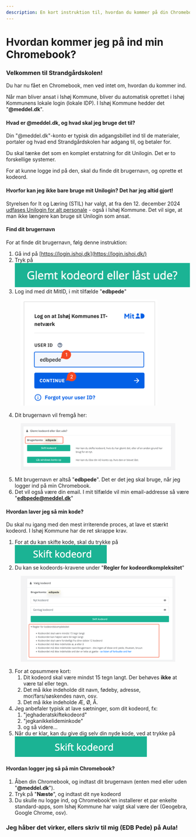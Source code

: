 ```yaml
---
description: En kort instruktion til, hvordan du kommer på din Chromebook for første gang
---
```


# Hvordan kommer jeg på ind min Chromebook?

### Velkommen til Strandgårdskolen!

Du har nu fået en Chromebook, men ved intet om, hvordan du kommer ind.

Når man bliver ansat i Ishøj Kommune, bliver du automatisk oprettet i Ishøj Kommunens lokale login (lokale IDP). I Ishøj Kommune hedder det "**@meddel.dk**".

#### Hvad er @meddel.dk, og hvad skal jeg bruge det til?

Din "@meddel.dk"-konto er typisk din adgangsbillet ind til de materialer, portaler og hvad end Strandgårdskolen har adgang til, og betaler for.

Du skal tænke det som en komplet erstatning for dit Unilogin. Det er to forskellige systemer.

For at kunne logge ind på den, skal du finde dit brugernavn, og oprette et kodeord.

#### Hvorfor kan jeg ikke bare bruge mit Unilogin? Det har jeg altid gjort!

Styrelsen for It og Læring (STIL) har valgt, at fra den 12. december 2024 [udfases Unilogin for alt personale](https://viden.stil.dk/display/OFFSKOLELOGIN/Udfasning+af+Medarbejdere+i+Unilogin+IdP) - også i Ishøj Kommune. Det vil sige, at man ikke længere kan bruge sit Unilogin som ansat.

#### Find dit brugernavn

For at finde dit brugernavn, følg denne instruktion:

1. Gå ind på [https://login.ishoj.dk](https://login.ishoj.dk/)
2. Tryk på <img src="../.gitbook/assets/image (10).png" alt="" data-size="line">
3. Log ind med dit MitID, i mit tilfælde "**edbpede**"

<figure><img src="../.gitbook/assets/image (5).png" alt="" width="375"><figcaption></figcaption></figure>

4. Dit brugernavn vil fremgå her:

<figure><img src="../.gitbook/assets/image.png" alt=""><figcaption></figcaption></figure>

5. Mit brugernavn er altså "**edbpede**". Det er det jeg skal bruge, når jeg logger ind på min Chromebook.
6. Det vil også være din email. I mit tilfælde vil min email-addresse så være "**edbpede@meddel.dk**"

#### Hvordan laver jeg så min kode?

Du skal nu igang med den mest irriterende proces, at lave et stærkt kodeord. I Ishøj Kommune har de ret skrappe krav.

1. For at du kan skifte kode, skal du trykke på <img src="../.gitbook/assets/image (11).png" alt="" data-size="line">
2. Du kan se kodeords-kravene under "**Regler for kodeordkompleksitet**"

<figure><img src="../.gitbook/assets/image (1).png" alt=""><figcaption></figcaption></figure>

3. For at opsummere kort:
   1. Dit kodeord skal være mindst 15 tegn langt. Der behøves **ikke** at være tal eller tegn.
   2. Det må ikke indeholde dit navn, fødeby, adresse, mor/fars/søskendes navn, osv.
   3. Det må ikke indeholde Æ, Ø, Å.
4. Jeg anbefaler typisk at lave sætninger, som dit kodeord, fx:
   1. "jeghaderatskiftekodeord"
   2. "jegkanikkelideminkode"
   3. og så videre...
5. Når du er klar, kan du give dig selv din nyde kode, ved at trykke på <img src="../.gitbook/assets/image (2).png" alt="" data-size="line">

#### Hvordan logger jeg så på min Chromebook?

1. Åben din Chromebook, og indtast dit brugernavn (enten med eller uden "**@meddel.dk**").
2. Tryk på "**Næste**", og indtast dit nye kodeord
3. Du skulle nu logge ind, og Chromebook'en installerer et par enkelte standard-apps, som Ishøj Kommune har valgt skal være der (Geogebra, Google Chrome, osv).



### Jeg håber det virker, ellers skriv til mig (EDB Pede) på Aula!
